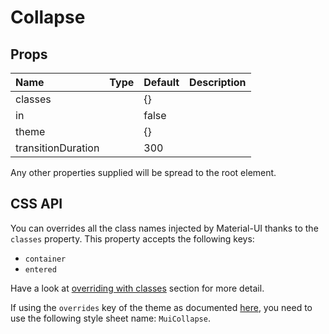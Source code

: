 <!--- This documentation is automatically generated, do not try to edit it. -->

# Collapse



## Props
| Name | Type | Default | Description |
|:-----|:-----|:--------|:------------|
| classes |  | {} |  |
| in |  | false |  |
| theme |  | {} |  |
| transitionDuration |  | 300 |  |

Any other properties supplied will be spread to the root element.

## CSS API

You can overrides all the class names injected by Material-UI thanks to the `classes` property.
This property accepts the following keys:
- `container`
- `entered`

Have a look at [overriding with classes](/customization/overrides#overriding-with-classes)
section for more detail.

If using the `overrides` key of the theme as documented
[here](/customization/themes#customizing-all-instances-of-a-component-type),
you need to use the following style sheet name: `MuiCollapse`.

